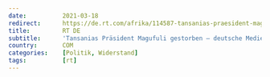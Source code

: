 ```yaml
---
date:          2021-03-18
redirect:      https://de.rt.com/afrika/114587-tansanias-praesident-magufuli-gestorben/
title:         RT DE
subtitle:      'Tansanias Präsident Magufuli gestorben – deutsche Medien schüren Gerüchte über Corona-Erkrankung'
country:       COM
categories:    [Politik, Widerstand]
tags:          [rt]
---
```

